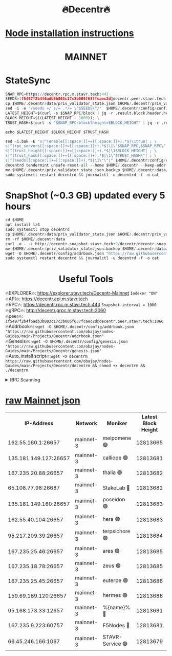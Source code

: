 <h1 align="center"> 🔥Decentr🔥</h1>

[Node installation instructions](https://github.com/obajay/nodes-Guides/tree/main/Projects/Decentr)
=
<h1 align="center"> MAINNET</h1>

# StateSync
```python
SNAP_RPC=https://decentr.rpc.m.stavr.tech:443
SEEDS=1f5497f2b4f6adb3b803c17c3b005f637fcaec2d@decentr.peer.stavr.tech:1066
cp $HOME/.decentr/data/priv_validator_state.json $HOME/.decentr/priv_validator_state.json.backup
sed -i -e "/seeds =/ s/= .*/= \"$SEEDS\"/"  $HOME/.decentr/config/config.toml
LATEST_HEIGHT=$(curl -s $SNAP_RPC/block | jq -r .result.block.header.height); \
BLOCK_HEIGHT=$((LATEST_HEIGHT - 1000)); \
TRUST_HASH=$(curl -s "$SNAP_RPC/block?height=$BLOCK_HEIGHT" | jq -r .result.block_id.hash)

echo $LATEST_HEIGHT $BLOCK_HEIGHT $TRUST_HASH

sed -i.bak -E "s|^(enable[[:space:]]+=[[:space:]]+).*$|\1true| ; \
s|^(rpc_servers[[:space:]]+=[[:space:]]+).*$|\1\"$SNAP_RPC,$SNAP_RPC\"| ; \
s|^(trust_height[[:space:]]+=[[:space:]]+).*$|\1$BLOCK_HEIGHT| ; \
s|^(trust_hash[[:space:]]+=[[:space:]]+).*$|\1\"$TRUST_HASH\"| ; \
s|^(seeds[[:space:]]+=[[:space:]]+).*$|\1\"\"|" $HOME/.decentr/config/config.toml
decentrd tendermint unsafe-reset-all --home $HOME/.decentr --keep-addr-book
mv $HOME/.decentr/priv_validator_state.json.backup $HOME/.decentr/data/priv_validator_state.json
sudo systemctl restart decentrd && journalctl -u decentrd -f -o cat
```
# SnapShot (~0.3 GB) updated every 5 hours
```python
cd $HOME
apt install lz4
sudo systemctl stop decentrd
cp $HOME/.decentr/data/priv_validator_state.json $HOME/.decentr/priv_validator_state.json.backup
rm -rf $HOME/.decentr/data
curl -o - -L http://decentr.snapshot.stavr.tech:9/decentr/decentr-snap.tar.lz4 | lz4 -c -d - | tar -x -C $HOME/.decentr --strip-components 2
mv $HOME/.decentr/priv_validator_state.json.backup $HOME/.decentr/data/priv_validator_state.json
wget -O $HOME/.decentr/config/addrbook.json "https://raw.githubusercontent.com/obajay/nodes-Guides/main/Projects/Decentr/addrbook.json"
sudo systemctl restart decentrd && journalctl -u decentrd -f -o cat
```

 <h1 align="center"> Useful Tools</h1>

🔥EXPLORER🔥:     https://explorer.stavr.tech/Decentr-Mainnet        `Indexer "ON"` \
🔥API🔥:          https://decentr.api.m.stavr.tech \
🔥RPC🔥:          https://decentr.rpc.m.stavr.tech:443              `Snapshot-interval = 1000` \
🔥gRPC🔥:         http://decentr.grpc.m.stavr.tech:2060 \
🔥peer🔥:         `1f5497f2b4f6adb3b803c17c3b005f637fcaec2d@decentr.peer.stavr.tech:1066` \
🔥Addrbook🔥:  `wget -O $HOME/.decentr/config/addrbook.json "https://raw.githubusercontent.com/obajay/nodes-Guides/main/Projects/Decentr/addrbook.json"` \
🔥Genesis🔥:  `wget -O $HOME/.decentr/config/genesis.json "https://raw.githubusercontent.com/obajay/nodes-Guides/main/Projects/Decentr/genesis.json"` \
🔥Auto_install script🔥:`wget -O decentrm https://raw.githubusercontent.com/obajay/nodes-Guides/main/Projects/Decentr/decentrm && chmod +x decentrm && ./decentrm`

<details>
<summary>RPC Scanning</summary>

<h2 align="center"> We scan nodes in real time every 4 hours. And we provide the final result of RPC endpoints.
We cannot influence the operation of these nodes in any way. </h2>


```python
If Voting Power is higher than 0 --> then the Node is a validator of the network and may be subject to attack and be a potential threat to the chain.
```
```python
We marked such validators with a red symbol
```

</details>

[raw Mainnet json](https://rpc-check.decentrm.stavr.tech/decentrm/rpc-decentrm-result.json)
=



<table><tr><th>IP-Address</th><th>Network</th><th>Moniker</th><th>Latest Block Height</th><th>Earliest Block Height</th><th>Catching Up</th><th>Tx Index</th><th>Voting Power</th><th>Scan Time</th></tr><tr><td>162.55.160.1:26657</td><td>mainnet-3</td><td>melpomene 🟢</td><td>12813665</td><td>1688950</td><td>False</td><td>on</td><td>0</td><td>2024-02-09T16:20:49.611325196UTC</td></tr><tr><td>135.181.149.127:26657</td><td>mainnet-3</td><td>calliope 🟢</td><td>12813681</td><td>1688950</td><td>False</td><td>on</td><td>0</td><td>2024-02-09T16:20:52.026129710UTC</td></tr><tr><td>167.235.20.88:26657</td><td>mainnet-3</td><td>thalia 🟢</td><td>12813682</td><td>1688950</td><td>False</td><td>on</td><td>0</td><td>2024-02-09T16:20:58.977435569UTC</td></tr><tr><td>65.108.77.98:26687</td><td>mainnet-3</td><td>StakeLab 🔴</td><td>12813682</td><td>1688950</td><td>False</td><td>on</td><td>5655037</td><td>2024-02-09T16:20:59.335501653UTC</td></tr><tr><td>135.181.149.160:26657</td><td>mainnet-3</td><td>poseidon 🟢</td><td>12813683</td><td>1688950</td><td>False</td><td>on</td><td>0</td><td>2024-02-09T16:21:04.068222215UTC</td></tr><tr><td>162.55.40.104:26657</td><td>mainnet-3</td><td>hera 🟢</td><td>12813683</td><td>1688950</td><td>False</td><td>on</td><td>0</td><td>2024-02-09T16:21:06.343982245UTC</td></tr><tr><td>95.217.209.39:26657</td><td>mainnet-3</td><td>terpsichore 🟢</td><td>12813684</td><td>1688950</td><td>False</td><td>on</td><td>0</td><td>2024-02-09T16:21:12.838057663UTC</td></tr><tr><td>167.235.25.46:26657</td><td>mainnet-3</td><td>ares 🟢</td><td>12813685</td><td>1688950</td><td>False</td><td>on</td><td>0</td><td>2024-02-09T16:21:15.109975288UTC</td></tr><tr><td>167.235.18.78:26657</td><td>mainnet-3</td><td>zeus 🟢</td><td>12813685</td><td>1688950</td><td>False</td><td>on</td><td>0</td><td>2024-02-09T16:21:17.454259806UTC</td></tr><tr><td>167.235.25.45:26657</td><td>mainnet-3</td><td>euterpe 🟢</td><td>12813686</td><td>1688950</td><td>False</td><td>on</td><td>0</td><td>2024-02-09T16:21:19.791622979UTC</td></tr><tr><td>159.69.189.120:26657</td><td>mainnet-3</td><td>hermes 🟢</td><td>12813686</td><td>1688950</td><td>False</td><td>on</td><td>0</td><td>2024-02-09T16:21:22.205826589UTC</td></tr><tr><td>95.168.173.33:12657</td><td>mainnet-3</td><td>%{name}% 🔴</td><td>12813681</td><td>8964001</td><td>False</td><td>on</td><td>4263438</td><td>2024-02-09T16:20:54.392554809UTC</td></tr><tr><td>167.235.9.223:60757</td><td>mainnet-3</td><td>F5Nodes 🔴</td><td>12813681</td><td>12380001</td><td>False</td><td>off</td><td>562</td><td>2024-02-09T16:20:54.626485611UTC</td></tr><tr><td>66.45.246.166:1067</td><td>mainnet-3</td><td>STAVR-Service 🟢</td><td>12813679</td><td>12811001</td><td>False</td><td>on</td><td>0</td><td>2024-02-09T16:20:53.873076433UTC</td></tr></table>
